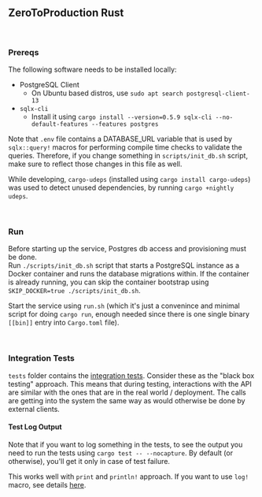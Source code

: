 ## ZeroToProduction Rust

<br/>

### Prereqs

The following software needs to be installed locally:

- PostgreSQL Client
  - On Ubuntu based distros, use `sudo apt search postgresql-client-13`
- `sqlx-cli`
  - Install it using `cargo install --version=0.5.9 sqlx-cli --no-default-features --features postgres`

Note that `.env` file contains a DATABASE_URL variable that is used by `sqlx::query!` macros for performing compile time checks to validate the queries. Therefore, if you change something in `scripts/init_db.sh` script, make sure to reflect those changes in this file as well.

While developing, `cargo-udeps` (installed using `cargo install cargo-udeps`) was used to detect unused dependencies, by running `cargo +nightly udeps`.

<br/>

### Run

Before starting up the service, Postgres db access and provisioning must be done.<br/>
Run `./scripts/init_db.sh` script that starts a PostgreSQL instance as a Docker container and runs the database migrations within.
If the container is already running, you can skip the container bootstrap using `SKIP_DOCKER=true ./scripts/init_db.sh`.

Start the service using `run.sh` (which it's just a convenince and minimal script for doing `cargo run`,
enough needed since there is one single binary `[[bin]]` entry into `Cargo.toml` file).

<br/>

### Integration Tests

`tests` folder contains the [integration tests](https://doc.rust-lang.org/book/ch11-03-test-organization.html#integration-tests). Consider these as the "black box testing" approach. This means that during testing, interactions with the API are similar with the ones that are in the real world / deployment. The calls are getting into the system the same way as would otherwise be done by external clients.

#### Test Log Output

Note that if you want to log something in the tests, to see the output you need to run the tests using `cargo test -- --nocapture`. By default (or otherwise), you'll get it only in case of test failure.

This works well with `print` and `println!` approach. If you want to use `log!` macro, see details [here](https://github.com/rust-lang/log/issues/106).

<br/>
